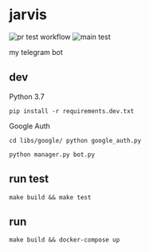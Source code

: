# jarvis

![pr test workflow](https://github.com/tonghs/jarvis-bot/actions/workflows/pr_test.yml/badge.svg)
![main test](https://github.com/tonghs/jarvis-bot/actions/workflows/push_to_main.yml/badge.svg)


my telegram bot

## dev

Python 3.7


```shell
pip install -r requirements.dev.txt
```

Google Auth
```shell
cd libs/google/ python google_auth.py
```

```shell
python manager.py bot.py
```

## run test
```shell
make build && make test
```

## run

```shell
make build && docker-compose up
```
